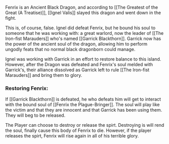 Fenrix is an Ancient Black Dragon, and according to [[The Greatest of the Great (A Treatise)]], [[Ignel Valis]] slayed this dragon and went down in the fight.

This is, of course, false. Ignel did defeat Fenrix, but he bound his soul to someone that he was working with: a great warlord, now the leader of [[The Iron-fist Marauders]] who's named [[Garrick Blackthorn]]. Garrick now has the power of the ancient soul of the dragon, allowing him to perform ungodly feats that no normal black dragonborn could manage. 

Ignel was working with Garrick in an effort to restore balance to this island. However, after the Dragon was defeated and Fenrix's soul melded with Garrick's, their alliance dissolved as Garrick left to rule [[The Iron-fist Marauders]] and bring them to glory. 

### Restoring Fenrix:
If [[Garrick Blackthorn]] is defeated, he who defeats him will get to interact with the bound soul of [[Fenrix the Plague-Bringer]]. The soul will play like the victim and that they are innocent and that Garrick has been using them. They will beg to be released.

The Player can choose to destroy or release the spirt. Destroying is will rend the soul, finally cause this body of Fenrix to die. However, if the player releases the spirt, Fenrix will rise again in all of his terrible glory. 